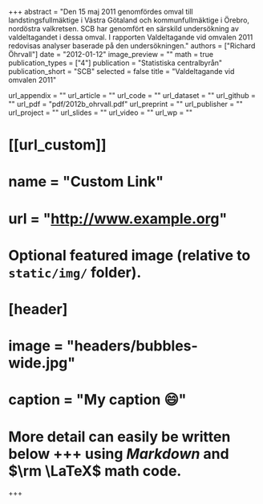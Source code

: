 +++
abstract = "Den 15 maj 2011 genomfördes omval till landstingsfullmäktige i Västra Götaland och kommunfullmäktige i Örebro, nordöstra valkretsen. SCB har genomfört en särskild undersökning av valdeltagandet i dessa omval. I rapporten Valdeltagande vid omvalen 2011 redovisas analyser baserade på den undersökningen."
authors = ["Richard Öhrvall"]
date = "2012-01-12"
image_preview = ""
math = true
publication_types = ["4"]
publication = "Statistiska centralbyrån"
publication_short = "SCB"
selected = false
title = "Valdeltagande vid omvalen 2011"

url_appendix = ""
url_article = ""
url_code = ""
url_dataset = ""
url_github = ""
url_pdf = "pdf/2012b_ohrvall.pdf"
url_preprint = ""
url_publisher  = ""
url_project = ""
url_slides = ""
url_video = ""
url_wp = ""

# [[url_custom]]
# name = "Custom Link"
# url = "http://www.example.org"

# Optional featured image (relative to `static/img/` folder).
# [header]
# image = "headers/bubbles-wide.jpg"
# caption = "My caption :smile:"


# More detail can easily be written below +++ using *Markdown* and $\rm \LaTeX$ math code.
+++
